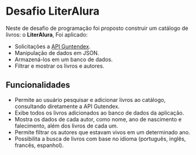 # Desafio LiterAlura

Neste de desafio de programação foi proposto construir um catálogo de livros: o **LiterAlura**, Foi aplicado: 
- Solicitações a [API Guntendex](https://gutendex.com).
- Manipulação de dados em JSON.
- Armazená-los em um banco de dados.
- Filtrar e mostrar os livros e autores.

## Funcionalidades

- Permite ao usuário pesquisar e adicionar livros ao catálogo, consultando diretamente a API Gutendex.
- Exibe todos os livros adicionados ao banco de dados da aplicação.
- Mostra os dados de cada autor, como nome, ano de nascimento e falecimento, além dos livros de cada um.
- Permite filtrar os autores que estavam vivos em um determinado ano.
- Possibilita a busca de livros com base no idioma (português, inglês, francês, espanhol).
